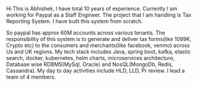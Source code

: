 Hi This is Abhishek, I have total 10 years of experience. Currently I am working for Paypal as a Staff Engineer. The project that I am handling is Tax Reporting System. I have built this system from scratch. 

So paypal has approx 60M accounts across various tenants. 
The responsibility of this system is to generate and deliver tax forms(like 1099K, Crypto etc) to the consumers and merchants(like facebook, venmo) across Us and UK regions.
My tech stack includes Java, spring boot, kafka, elastic search, docker, kubernetes, helm charts, microservices architecture, Database wise RDBMS(MySql, Oracle) and NosQL(MongoDb, Redis, Cassandra). My day to day activities include HLD, LLD, Pr review. I lead a team of 4 members.